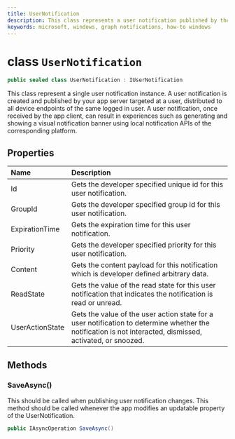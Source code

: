 ```yaml
---
title: UserNotification
description: This class represents a user notification published by the app server via Graph Notifications and received by the app client.
keywords: microsoft, windows, graph notifications, how-to windows
---
```


# class `UserNotification`

```C#
public sealed class UserNotification : IUserNotification
```

This class represent a single user notification instance. A user notification is created and published by your app server targeted at a user, distributed to all device endpoints of the same logged in user.
A user notification, once received by the app client, can result in experiences such as generating and showing a visual notification banner using local notification APIs of the corresponding platform.

## Properties

|Name | Description |
|:-- |:-- |
|Id |Gets the developer specified unique id for this user notification.|
|   GroupId |Gets the developer specified group id for this user notification.| 
|   ExpirationTime |Gets the expiration time for this user notification.| 
|   Priority|Gets the developer specified priority for this user notification.| 
|   Content|Gets the content payload for this notification which is developer defined arbitrary data.| 
|   ReadState|Gets the value of the read state for this user notification that indicates the notification is read or unread.| 
|   UserActionState|Gets the value of the user action state for a user notification to determine whether the notification is not interacted, dismissed, activated, or snoozed.| 


## Methods

### SaveAsync() 
This should be called when publishing user notification changes. This method should be called whenever the app modifies an updatable property of the UserNotification.
```C#
public IAsyncOperation SaveAsync()
```

